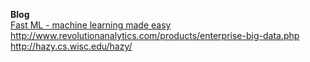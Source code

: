 __Blog__  
[Fast ML - machine learning made easy](fastml.com)  
http://www.revolutionanalytics.com/products/enterprise-big-data.php  
http://hazy.cs.wisc.edu/hazy/  